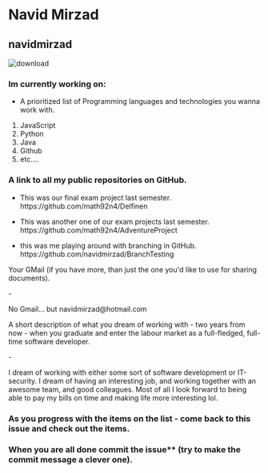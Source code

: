 # Navid Mirzad
## navidmirzad

![download](https://user-images.githubusercontent.com/113148422/215455012-6bc64e09-18ff-43a2-93b8-5c7a6dab0600.jpg)

### Im currently working on:
* A prioritized list of Programming languages and technologies you wanna work with.
1. JavaScript
2. Python
3. Java
4. Github
5. etc....



### A link to all my public repositories on GitHub.
* <p> This was our final exam project last semester. https://github.com/math92n4/Delfinen </p>
* <p> This was another one of our exam projects last semester. https://github.com/math92n4/AdventureProject </p>
* <p> this was me playing around with branching in GitHub. https://github.com/navidmirzad/BranchTesting </p>


<p> Your GMail (if you have more, than just the one you'd like to use for sharing documents). </p>
- <p> No Gmail... but navidmirzad@hotmail.com </p>

<p> A short description of what you dream of working with - two years from now - when you graduate and enter the labour market as a full-fledged, full-time software developer. </p>
- <p> I dream of working with either some sort of software development or IT-security. I dream of having an interesting job, and working together with an awesome team, and good colleagues. Most of all I look forward to being able to pay my bills on time and making life more interesting lol. </p>


### As you progress with the items on the list - come back to this issue and check out the items.

### When you are all done commit the issue** (try to make the commit message a clever one).
